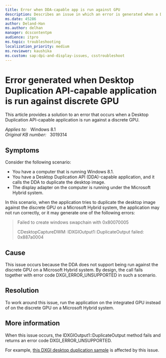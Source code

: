 ```yaml
---
title: Error when DDA-capable app is run against GPU
description: Describes an issue in which an error is generated when a Desktop Duplication API-capable application is run against a discrete GPU on a computer that is running Windows 8.1.
ms.date: 45286
author: Deland-Han
ms.author: delhan
manager: dcscontentpm
audience: itpro
ms.topic: troubleshooting
localization_priority: medium
ms.reviewer: kaushika
ms.custom: sap:dpi-and-display-issues, csstroubleshoot
---
```

# Error generated when Desktop Duplication API-capable application is run against discrete GPU

This article provides a solution to an error that occurs when a Desktop Duplication API-capable application is run against a discrete GPU.

_Applies to:_ &nbsp; Windows 8.1  
_Original KB number:_ &nbsp; 3019314

## Symptoms

Consider the following scenario:

- You have a computer that is running Windows 8.1.
- You have a Desktop Duplication API (DDA)-capable application, and it calls the DDA to duplicate the desktop image.
- The display adapter on the computer is running under the Microsoft Hybrid system.

In this scenario, when the application tries to duplicate the desktop image against the discrete GPU on a Microsoft Hybrid system, the application may not run correctly, or it may generate one of the following errors:

> Failed to create windows swapchain with 0x80070005
>
> CDesktopCaptureDWM: IDXGIOutput1::DuplicateOutput failed: 0x887a0004

## Cause

This issue occurs because the DDA does not support being run against the discrete GPU on a Microsoft Hybrid system. By design, the call fails together with error code DXGI_ERROR_UNSUPPORTED in such a scenario.

## Resolution

To work around this issue, run the application on the integrated GPU instead of on the discrete GPU on a Microsoft Hybrid system.

## More information

When this issue occurs, the IDXGIOutput1::DuplicateOutput method fails and returns an error code DXGI_ERROR_UNSUPPORTED.

For example, [this DXGI desktop duplication sample](/samples/browse/?-samples) is affected by this issue.
